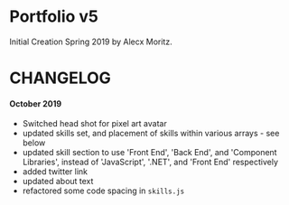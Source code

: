 # Portfolio v5

Initial Creation Spring 2019 by Alecx Moritz.

# CHANGELOG

#### October 2019
* Switched head shot for pixel art avatar
* updated skills set, and placement of skills within various arrays - see below
* updated skill section to use 'Front End', 'Back End', and 'Component Libraries', instead of 'JavaScript', '.NET', and 'Front End' respectively
* added twitter link
* updated about text
* refactored some code spacing in `skills.js`